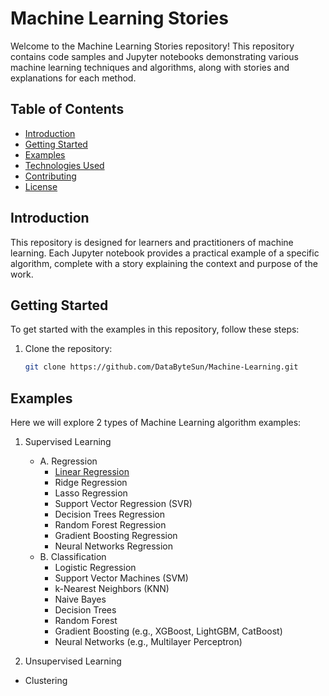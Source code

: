 # Machine Learning Stories

Welcome to the Machine Learning Stories repository! This repository contains code samples and Jupyter notebooks demonstrating various machine learning techniques and algorithms, along with stories and explanations for each method.

## Table of Contents

- [Introduction](#introduction)
- [Getting Started](#getting-started)
- [Examples](#examples)
- [Technologies Used](#technologies-used)
- [Contributing](#contributing)
- [License](#license)

## Introduction

This repository is designed for learners and practitioners of machine learning. Each Jupyter notebook provides a practical example of a specific algorithm, complete with a story explaining the context and purpose of the work.

## Getting Started

To get started with the examples in this repository, follow these steps:

1. Clone the repository:
   ```bash
   git clone https://github.com/DataByteSun/Machine-Learning.git

## Examples
Here we will explore 2 types of Machine Learning algorithm examples:
1. Supervised Learning
   - A. Regression
      - [Linear Regression](Notebooks/Linear_regression.ipynb)
      - Ridge Regression
      - Lasso Regression
      - Support Vector Regression (SVR)
      - Decision Trees Regression
      - Random Forest Regression
      - Gradient Boosting Regression
      - Neural Networks Regression
   - B. Classification
      - Logistic Regression
      - Support Vector Machines (SVM)
      - k-Nearest Neighbors (KNN)
      - Naive Bayes
      - Decision Trees
      - Random Forest
      - Gradient Boosting (e.g., XGBoost, LightGBM, CatBoost)
      - Neural Networks (e.g., Multilayer Perceptron)

2. Unsupervised Learning
  - Clustering
   
